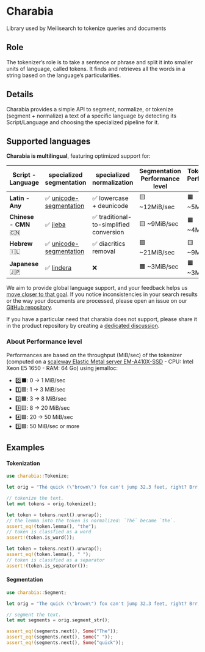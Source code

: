 # Charabia
Library used by Meilisearch to tokenize queries and documents

## Role

The tokenizer’s role is to take a sentence or phrase and split it into smaller units of language, called tokens. It finds and retrieves all the words in a string based on the language’s particularities.

## Details

Charabia provides a simple API to segment, normalize, or tokenize (segment + normalize) a text of a specific language by detecting its Script/Language and choosing the specialized pipeline for it.

## Supported languages

**Charabia is multilingual**, featuring optimized support for:


|  Script - Language  |                           specialized segmentation                            | specialized normalization | Segmentation Performance level | Tokenization Performance level |
|---------------------|-------------------------------------------------------------------------------|---------------------------|-------------------|---|
| **Latin** - **Any** | ✅ [unicode-segmentation](https://github.com/unicode-rs/unicode-segmentation) | ✅ lowercase + deunicode            | 🟨 ~12MiB/sec    | 🟧 ~5MiB/sec    |
| **Chinese** - **CMN** 🇨🇳 | ✅ [jieba](https://github.com/messense/jieba-rs) | ✅ traditional-to-simplified conversion | 🟨 ~9MiB/sec    | 🟧 ~4MiB/sec    |
| **Hebrew** 🇮🇱 | ✅ [unicode-segmentation](https://github.com/messense/jieba-rs) | ✅ diacritics removal  | 🟩 ~21MiB/sec    | 🟨 ~9MiB/sec    |
| **Japanese** 🇯🇵 | ✅ [lindera](https://github.com/lindera-morphology/lindera) | ❌ | 🟧 ~3MiB/sec    | 🟧 ~3MiB/sec    |

We aim to provide global language support, and your feedback helps us [move closer to that goal](https://docs.meilisearch.com/learn/advanced/language.html#improving-our-language-support). If you notice inconsistencies in your search results or the way your documents are processed, please open an issue on our [GitHub repository](https://github.com/meilisearch/charabia/issues/new/choose).

If you have a particular need that charabia does not support, please share it in the product repository by creating a [dedicated discussion](https://github.com/meilisearch/product/discussions?discussions_q=label%3Aproduct%3Acore%3Atokenizer).

### About Performance level

Performances are based on the throughput (MiB/sec) of the tokenizer (computed on a [scaleway Elastic Metal server EM-A410X-SSD](https://www.scaleway.com/en/pricing/) - CPU: Intel Xeon E5 1650 - RAM: 64 Go) using jemalloc:
- 0️⃣⬛️:  0  ->  1  MiB/sec
- 1️⃣🟥:  1  ->  3  MiB/sec
- 2️⃣🟧:  3  ->  8  MiB/sec
- 3️⃣🟨:  8  -> 20  MiB/sec
- 4️⃣🟩: 20  -> 50  MiB/sec
- 5️⃣🟪: 50 MiB/sec or more

## Examples

#### Tokenization

```rust
use charabia::Tokenize;

let orig = "Thé quick (\"brown\") fox can't jump 32.3 feet, right? Brr, it's 29.3°F!";

// tokenize the text.
let mut tokens = orig.tokenize();

let token = tokens.next().unwrap();
// the lemma into the token is normalized: `Thé` became `the`.
assert_eq!(token.lemma(), "the");
// token is classfied as a word
assert!(token.is_word());

let token = tokens.next().unwrap();
assert_eq!(token.lemma(), " ");
// token is classfied as a separator
assert!(token.is_separator());
```

#### Segmentation

```rust
use charabia::Segment;

let orig = "The quick (\"brown\") fox can't jump 32.3 feet, right? Brr, it's 29.3°F!";

// segment the text.
let mut segments = orig.segment_str();

assert_eq!(segments.next(), Some("The"));
assert_eq!(segments.next(), Some(" "));
assert_eq!(segments.next(), Some("quick"));
```